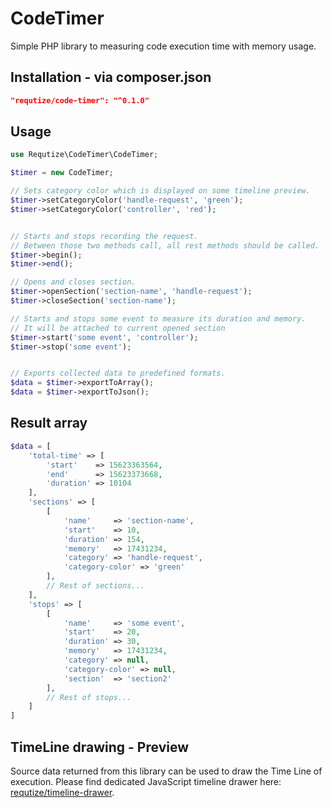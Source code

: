 # CodeTimer
Simple PHP library to measuring code execution time with memory usage.

## Installation - via composer.json
```json
"requtize/code-timer": "^0.1.0"
```

## Usage

```php
use Requtize\CodeTimer\CodeTimer;

$timer = new CodeTimer;

// Sets category color which is displayed on some timeline preview.
$timer->setCategoryColor('handle-request', 'green');
$timer->setCategoryColor('controller', 'red');


// Starts and stops recording the request.
// Between those two methods call, all rest methods should be called.
$timer->begin();
$timer->end();

// Opens and closes section.
$timer->openSection('section-name', 'handle-request');
$timer->closeSection('section-name');

// Starts and stops some event to measure its duration and memory.
// It will be attached to current opened section
$timer->start('some event', 'controller');
$timer->stop('some event');


// Exports collected data to predefined formats.
$data = $timer->exportToArray();
$data = $timer->exportToJson();
```

## Result array

```php
$data = [
    'total-time' => [
        'start'    => 15623363564,
        'end'      => 15623373668,
        'duration' => 10104
    ],
    'sections' => [
        [
            'name'     => 'section-name',
            'start'    => 10,
            'duration' => 154,
            'memory'   => 17431234,
            'category' => 'handle-request',
            'category-color' => 'green'
        ],
        // Rest of sections...
    ],
    'stops' => [
        [
            'name'     => 'some event',
            'start'    => 20,
            'duration' => 30,
            'memory'   => 17431234,
            'category' => null,
            'category-color' => null,
            'section'  => 'section2'
        ],
        // Rest of stops...
    ]
]
```

## TimeLine drawing - Preview

Source data returned from this library can be used to draw the Time Line of execution. Please find dedicated JavaScript timeline drawer here: [requtize/timeline-drawer](https://github.com/requtize/timeline-drawer).
